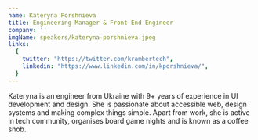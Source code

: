 ```yaml
---
name: Kateryna Porshnieva
title: Engineering Manager & Front-End Engineer
company: ''
imgName: speakers/kateryna-porshnieva.jpeg
links:
  {
    twitter: "https://twitter.com/krambertech",
    linkedin: "https://www.linkedin.com/in/kporshnieva/",
  }
---
```


Kateryna is an engineer from Ukraine with 9+ years of experience in UI development and design. She is passionate about accessible web, design systems and making complex things simple. Apart from work, she is active in tech community, organises board game nights and is known as a coffee snob.